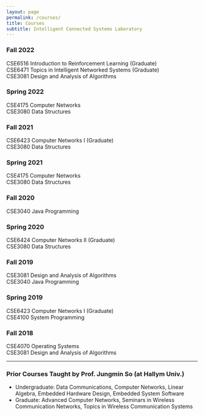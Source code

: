 ```yaml
---
layout: page
permalink: /courses/
title: Courses
subtitle: Intelligent Connected Systems Laboratory
---
```


### Fall 2022

CSE6516 Introduction to Reinforcement Learning (Graduate)  
CSE6471 Topics in Intelligent Networked Systems (Graduate)  
CSE3081 Design and Analysis of Algorithms

### Spring 2022

CSE4175 Computer Networks  
CSE3080 Data Structures

### Fall 2021

CSE6423 Computer Networks I (Graduate)  
CSE3080 Data Structures

### Spring 2021

CSE4175 Computer Networks  
CSE3080 Data Structures

### Fall 2020

CSE3040 Java Programming

### Spring 2020

CSE6424 Computer Networks II (Graduate)  
CSE3080 Data Structures  

### Fall 2019

CSE3081 Design and Analysis of Algorithms  
CSE3040 Java Programming

### Spring 2019

CSE6423 Computer Networks I (Graduate)  
CSE4100 System Programming

### Fall 2018

CSE4070 Operating Systems  
CSE3081 Design and Analysis of Algorithms

---

### Prior Courses Taught by Prof. Jungmin So (at Hallym Univ.)

- Undergraduate: Data Communications, Computer Networks, Linear Algebra, Embedded Hardware Design, Embedded System Software  
- Graduate: Advanced Computer Networks, Seminars in Wireless Communication Networks, Topics in Wireless Communication Systems
